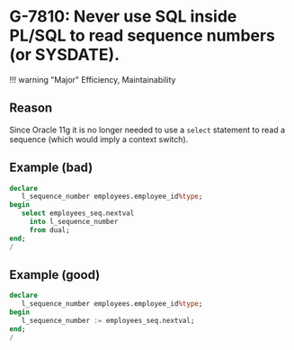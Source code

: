 # G-7810: Never use SQL inside PL/SQL to read sequence numbers (or SYSDATE).

!!! warning "Major"
    Efficiency, Maintainability

## Reason

Since Oracle 11g it is no longer needed to use a `select` statement to read a sequence (which would imply a context switch).

## Example (bad)

``` sql
declare
   l_sequence_number employees.employee_id%type;
begin
   select employees_seq.nextval
     into l_sequence_number
     from dual;
end;
/
```

## Example (good)

``` sql
declare
   l_sequence_number employees.employee_id%type;
begin
   l_sequence_number := employees_seq.nextval;
end;
/
```